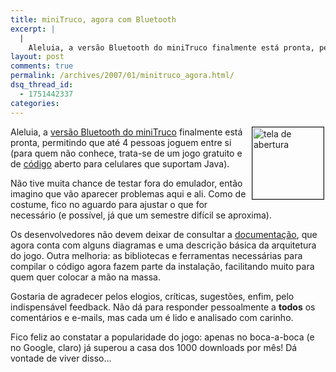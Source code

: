 ```yaml
---
title: miniTruco, agora com Bluetooth
excerpt: |
  |
    Aleluia, a versão Bluetooth do miniTruco finalmente está pronta, permitindo que até 4 pessoas joguem entre si (para quem não conhece, trata-se de um jogo gratuito e de código aberto para celulares que suportam Java). Não tive muita chance de...
layout: post
comments: true
permalink: /archives/2007/01/minitruco_agora.html/
dsq_thread_id:
  - 1751442337
categories:
---
```

<img title="tela de abertura" src="//chester.me/archives/img/minitruco3_abertura.png" width="114" height="115" align="right" border="1" style="margin-right:2px" />Aleluia, a [versão Bluetooth do miniTruco][1] finalmente está pronta, permitindo que até 4 pessoas joguem entre si (para quem não conhece, trata-se de um jogo gratuito e de [código][2] aberto para celulares que suportam Java).

Não tive muita chance de testar fora do emulador, então imagino que vão aparecer problemas aqui e ali. Como de costume, fico no aguardo para ajustar o que for necessário (e possível, já que um semestre difícil se aproxima).

Os desenvolvedores não devem deixar de consultar a [documentação][3], que agora conta com alguns diagramas e uma descrição básica da arquitetura do jogo. Outra melhoria: as bibliotecas e ferramentas necessárias para compilar o código agora fazem parte da instalação, facilitando muito para quem quer colocar a mão na massa.

Gostaria de agradecer pelos elogios, críticas, sugestões, enfim, pelo indispensável feedback. Não dá para responder pessoalmente a **todos** os comentários e e-mails, mas cada um é lido e analisado com carinho.

Fico feliz ao constatar a popularidade do jogo: apenas no boca-a-boca (e no Google, claro) já superou a casa dos 1000 downloads por mês! Dá vontade de viver disso&#8230;

 [1]: //chester.me/minitruco
 [2]: http://code.google.com/p/minitruco/
 [3]: //chester.me/m/docs/index.html
